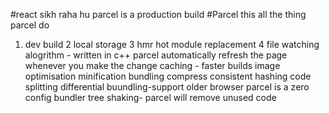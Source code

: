 #react sikh  raha hu
     parcel is a production build 
    #Parcel this all the thing parcel do
   1) dev build 
    2 local storage
    3 hmr hot  module replacement 
    4 file watching alogrithm - written in c++
     parcel automatically refresh the page whenever you make the change 
    caching - faster builds 
       image optimisation
       minification
       bundling
       compress
       consistent hashing
       code splitting
       differential buundling-support older browser
       parcel is a zero config bundler
       tree shaking- parcel will remove unused code 
       